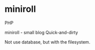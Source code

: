 miniroll
========

PHP

miniroll - small blog Quick-and-dirty

Not use database, but with the filesystem.
